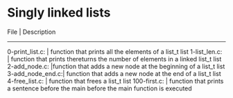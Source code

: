 # Singly linked lists

File           |     Description
--------------   ----------------
0-print_list.c:  | function that prints all the elements of a list_t list
1-list_len.c:    | function that prints thereturns the number of elements                    in a linked list_t list
2-add_node.c:    |function that adds a new node at the beginning of a list_t list
3-add_node_end.c:| function that adds a new node at the end of a list_t list
4-free_list.c:   | function that frees a list_t list
100-first.c:     | function that prints a sentence before the main                            before the main function is executed
